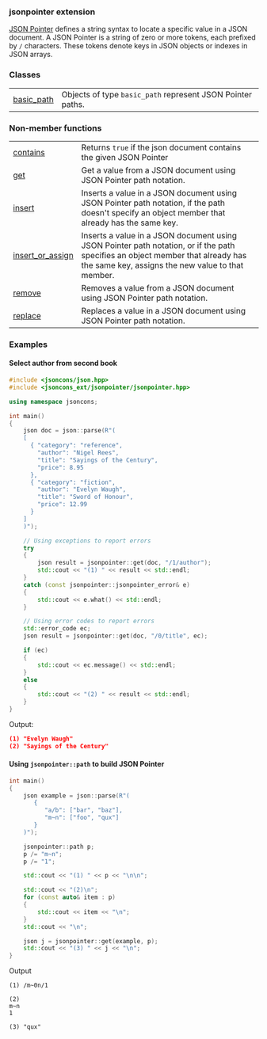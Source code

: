 ### jsonpointer extension

[JSON Pointer]((https://tools.ietf.org/html/rfc6901)) defines a string syntax to locate a specific value in a JSON document. 
A JSON Pointer is a string of zero or more tokens, each prefixed by `/` characters. 
These tokens denote keys in JSON objects or indexes in JSON arrays.

### Classes
<table border="0">
  <tr>
    <td><a href="path.md">basic_path</a></td>
    <td>Objects of type <code>basic_path</code> represent JSON Pointer paths.</td> 
  </tr>
</table>

### Non-member functions

<table border="0">
  <tr>
    <td><a href="contains.md">contains</a></td>
    <td>Returns <code>true</code> if the json document contains the given JSON Pointer</td> 
  </tr>
  <tr>
    <td><a href="get.md">get</a></td>
    <td>Get a value from a JSON document using JSON Pointer path notation.</td> 
  </tr>
  <tr>
    <td><a href="insert.md">insert</a></td>
    <td>Inserts a value in a JSON document using JSON Pointer path notation, if the path doesn't specify an object member that already has the same key.</td> 
  </tr>
  <tr>
    <td><a href="insert_or_assign.md">insert_or_assign</a></td>
    <td>Inserts a value in a JSON document using JSON Pointer path notation, or if the path specifies an object member that already has the same key, assigns the new value to that member.</td> 
  </tr>
  <tr>
    <td><a href="remove.md">remove</a></td>
    <td>Removes a value from a JSON document using JSON Pointer path notation.</td> 
  </tr>
  <tr>
    <td><a href="replace.md">replace</a></td>
    <td>Replaces a value in a JSON document using JSON Pointer path notation.</td> 
  </tr>
</table>

### Examples

#### Select author from second book

```c++
#include <jsoncons/json.hpp>
#include <jsoncons_ext/jsonpointer/jsonpointer.hpp>

using namespace jsoncons;

int main()
{
    json doc = json::parse(R"(
    [
      { "category": "reference",
        "author": "Nigel Rees",
        "title": "Sayings of the Century",
        "price": 8.95
      },
      { "category": "fiction",
        "author": "Evelyn Waugh",
        "title": "Sword of Honour",
        "price": 12.99
      }
    ]
    )");

    // Using exceptions to report errors
    try
    {
        json result = jsonpointer::get(doc, "/1/author");
        std::cout << "(1) " << result << std::endl;
    }
    catch (const jsonpointer::jsonpointer_error& e)
    {
        std::cout << e.what() << std::endl;
    }

    // Using error codes to report errors
    std::error_code ec;
    json result = jsonpointer::get(doc, "/0/title", ec);

    if (ec)
    {
        std::cout << ec.message() << std::endl;
    }
    else
    {
        std::cout << "(2) " << result << std::endl;
    }
}
```
Output:
```json
(1) "Evelyn Waugh"
(2) "Sayings of the Century"
```

#### Using `jsonpointer::path` to build JSON Pointer 

```c++
int main()
{
    json example = json::parse(R"(
       {
          "a/b": ["bar", "baz"],
          "m~n": ["foo", "qux"]
       }
    )");

    jsonpointer::path p;
    p /= "m~n";
    p /= "1";

    std::cout << "(1) " << p << "\n\n";

    std::cout << "(2)\n";
    for (const auto& item : p)
    {
        std::cout << item << "\n";
    }
    std::cout << "\n";

    json j = jsonpointer::get(example, p);
    std::cout << "(3) " << j << "\n";
}
```
Output
```
(1) /m~0n/1

(2)
m~n
1

(3) "qux"
```
